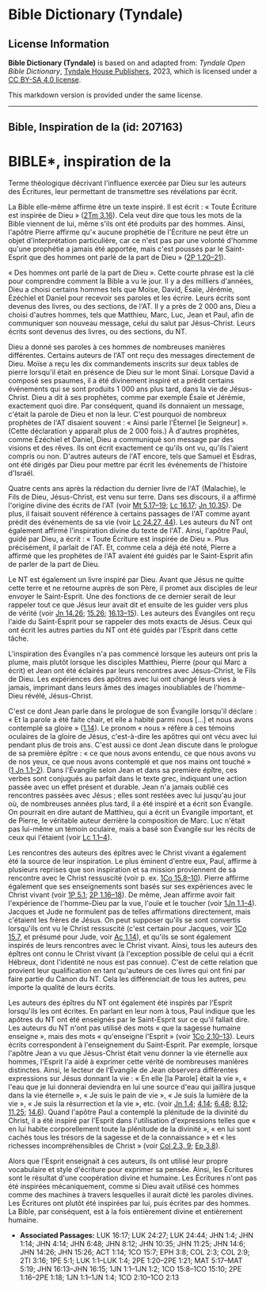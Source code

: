 # Bible Dictionary (Tyndale)

## License Information

**Bible Dictionary (Tyndale)** is based on and adapted from: _Tyndale Open Bible Dictionary_, [Tyndale House Publishers](https://tyndaleopenresources.com/), 2023, which is licensed under a [CC BY-SA 4.0 license](https://creativecommons.org/licenses/by-sa/4.0/legalcode.en).

This markdown version is provided under the same license.



--------------------------------

## Bible, Inspiration de la (id: 207163)

BIBLE\*, inspiration de la
==========================

Terme théologique décrivant l'influence exercée par Dieu sur les auteurs des Écritures, leur permettant de transmettre ses révélations par écrit.

La Bible elle\-même affirme être un texte inspiré. Il est écrit : « Toute Écriture est inspirée de Dieu » ([2Tm 3\.16](https://ref.ly/2Tim3:16)). Cela veut dire que tous les mots de la Bible viennent de lui, même s'ils ont été produits par des hommes. Ainsi, l'apôtre Pierre affirme qu'« aucune prophétie de l'Écriture ne peut être un objet d'interprétation particulière, car ce n'est pas par une volonté d'homme qu'une prophétie a jamais été apportée, mais c'est poussés par le Saint\-Esprit que des hommes ont parlé de la part de Dieu » ([2P 1\.20–21](https://ref.ly/2Pet1:20-2Pet1:21)).

« Des hommes ont parlé de la part de Dieu ». Cette courte phrase est la clé pour comprendre comment la Bible a vu le jour. Il y a des milliers d'années, Dieu a choisi certains hommes tels que Moïse, David, Ésaïe, Jérémie, Ézéchiel et Daniel pour recevoir ses paroles et les écrire. Leurs écrits sont devenus des livres, ou des sections, de l'AT. Il y a près de 2 000 ans, Dieu a choisi d'autres hommes, tels que Matthieu, Marc, Luc, Jean et Paul, afin de communiquer son nouveau message, celui du salut par Jésus\-Christ. Leurs écrits sont devenus des livres, ou des sections, du NT.

Dieu a donné ses paroles à ces hommes de nombreuses manières différentes. Certains auteurs de l'AT ont reçu des messages directement de Dieu. Moïse a reçu les dix commandements inscrits sur deux tables de pierre lorsqu'il était en présence de Dieu sur le mont Sinaï. Lorsque David a composé ses psaumes, il a été divinement inspiré et a prédit certains événements qui se sont produits 1 000 ans plus tard, dans la vie de Jésus\-Christ. Dieu a dit à ses prophètes, comme par exemple Ésaïe et Jérémie, exactement quoi dire. Par conséquent, quand ils donnaient un message, c'était la parole de Dieu et non la leur. C'est pourquoi de nombreux prophètes de l'AT disaient souvent : « Ainsi parle l'Éternel \[le Seigneur] ». (Cette déclaration y apparaît plus de 2 000 fois.) À d'autres prophètes, comme Ézéchiel et Daniel, Dieu a communiqué son message par des visions et des rêves. Ils ont écrit exactement ce qu'ils ont vu, qu'ils l'aient compris ou non. D'autres auteurs de l'AT encore, tels que Samuel et Esdras, ont été dirigés par Dieu pour mettre par écrit les événements de l'histoire d'Israël.

Quatre cents ans après la rédaction du dernier livre de l'AT (Malachie), le Fils de Dieu, Jésus\-Christ, est venu sur terre. Dans ses discours, il a affirmé l'origine divine des écrits de l'AT (voir [Mt 5\.17–19](https://ref.ly/Matt5:17-Matt5:19); [Lc 16\.17](https://ref.ly/Luke16:17); [Jn 10\.35](https://ref.ly/John10:35)). De plus, il faisait souvent référence à certains passages de l'AT comme ayant prédit des événements de sa vie (voir [Lc 24\.27, 44](https://ref.ly/Luke24:27)). Les auteurs du NT ont également affirmé l'inspiration divine du texte de l'AT. Ainsi, l'apôtre Paul, guidé par Dieu, a écrit : « Toute Écriture est inspirée de Dieu ». Plus précisément, il parlait de l'AT. Et, comme cela a déjà été noté, Pierre a affirmé que les prophètes de l'AT avaient été guidés par le Saint\-Esprit afin de parler de la part de Dieu.

Le NT est également un livre inspiré par Dieu. Avant que Jésus ne quitte cette terre et ne retourne auprès de son Père, il promet aux disciples de leur envoyer le Saint\-Esprit. Une des fonctions de ce dernier serait de leur rappeler tout ce que Jésus leur avait dit et ensuite de les guider vers plus de vérité (voir [Jn 14\.26](https://ref.ly/John14:26); [15\.26](https://ref.ly/John15:26); [16\.13–15](https://ref.ly/John16:13-John16:15)). Les auteurs des Évangiles ont reçu l'aide du Saint\-Esprit pour se rappeler des mots exacts de Jésus. Ceux qui ont écrit les autres parties du NT ont été guidés par l'Esprit dans cette tâche.

L'inspiration des Évangiles n'a pas commencé lorsque les auteurs ont pris la plume, mais plutôt lorsque les disciples Matthieu, Pierre (pour qui Marc a écrit) et Jean ont été éclairés par leurs rencontres avec Jésus\-Christ, le Fils de Dieu. Les expériences des apôtres avec lui ont changé leurs vies à jamais, imprimant dans leurs âmes des images inoubliables de l'homme\-Dieu révélé, Jésus\-Christ.

C'est ce dont Jean parle dans le prologue de son Évangile lorsqu'il déclare : « Et la parole a été faite chair, et elle a habité parmi nous \[...] et nous avons contemplé sa gloire » ([1\.14](https://ref.ly/John1:14)). Le pronom « nous » réfère à ces témoins oculaires de la gloire de Jésus, c'est\-à\-dire les apôtres qui ont vécu avec lui pendant plus de trois ans. C'est aussi ce dont Jean discute dans le prologue de sa première épître : « ce que nous avons entendu, ce que nous avons vu de nos yeux, ce que nous avons contemplé et que nos mains ont touché » ([1 Jn 1\.1–2](https://ref.ly/1John1:1-1John1:2)). Dans l'Évangile selon Jean et dans sa première épître, ces verbes sont conjugués au parfait dans le texte grec, indiquant une action passée avec un effet présent et durable. Jean n'a jamais oublié ces rencontres passées avec Jésus ; elles sont restées avec lui jusqu'au jour où, de nombreuses années plus tard, il a été inspiré et a écrit son Évangile. On pourrait en dire autant de Matthieu, qui a écrit un Évangile important, et de Pierre, le véritable auteur derrière la composition de Marc. Luc n'était pas lui\-même un témoin oculaire, mais a basé son Évangile sur les récits de ceux qui l'étaient (voir [Lc 1\.1–4](https://ref.ly/Luke1:1-Luke1:4)).

Les rencontres des auteurs des épîtres avec le Christ vivant a également été la source de leur inspiration. Le plus éminent d'entre eux, Paul, affirme à plusieurs reprises que son inspiration et sa mission proviennent de sa rencontre avec le Christ ressuscité (voir p. ex. [1Co 15\.8–10](https://ref.ly/1Cor15:8-1Cor15:10)). Pierre affirme également que ses enseignements sont basés sur ses expériences avec le Christ vivant (voir [1P 5\.1](https://ref.ly/1Pet5:1); [2P 1\.16–18](https://ref.ly/2Pet1:16-2Pet1:18)). De même, Jean affirme avoir fait l'expérience de l'homme\-Dieu par la vue, l'ouïe et le toucher (voir [1Jn 1\.1–4](https://ref.ly/1John1:1-1John1:4)). Jacques et Jude ne formulent pas de telles affirmations directement, mais c'étaient les frères de Jésus. On peut supposer qu'ils se sont convertis lorsqu'ils ont vu le Christ ressuscité (c'est certain pour Jacques, voir [1Co 15\.7](https://ref.ly/1Cor15:7), et présumé pour Jude, voir [Ac 1\.14](https://ref.ly/Acts1:14)), et qu'ils se sont également inspirés de leurs rencontres avec le Christ vivant. Ainsi, tous les auteurs des épîtres ont connu le Christ vivant (à l'exception possible de celui qui a écrit Hébreux, dont l'identité ne nous est pas connue). C'est de cette relation que provient leur qualification en tant qu'auteurs de ces livres qui ont fini par faire partie du Canon du NT. Cela les différenciait de tous les autres, peu importe la qualité de leurs écrits.

Les auteurs des épîtres du NT ont également été inspirés par l'Esprit lorsqu'ils les ont écrites. En parlant en leur nom à tous, Paul indique que les apôtres du NT ont été enseignés par le Saint\-Esprit sur ce qu'il fallait dire. Les auteurs du NT n'ont pas utilisé des mots « que la sagesse humaine enseigne », mais des mots « qu'enseigne l'Esprit » (voir [1Co 2\.10–13](https://ref.ly/1Cor2:10-1Cor2:13)). Leurs écrits correspondent à l'enseignement du Saint\-Esprit. Par exemple, lorsque l'apôtre Jean a vu que Jésus\-Christ était venu donner la vie éternelle aux hommes, l'Esprit l'a aidé à exprimer cette vérité de nombreuses manières distinctes. Ainsi, le lecteur de l'Évangile de Jean observera différentes expressions sur Jésus donnant la vie : « En elle \[la Parole] était la vie », « l'eau que je lui donnerai deviendra en lui une source d'eau qui jaillira jusque dans la vie éternelle », « Je suis le pain de vie », « Je suis la lumière de la vie », « Je suis la résurrection et la vie », etc. (voir [Jn 1\.4](https://ref.ly/John1:4); [4\.14](https://ref.ly/John4:14); [6\.48](https://ref.ly/John6:48); [8\.12](https://ref.ly/John8:12); [11\.25](https://ref.ly/John11:25); [14\.6](https://ref.ly/John14:6)). Quand l'apôtre Paul a contemplé la plénitude de la divinité du Christ, il a été inspiré par l'Esprit dans l'utilisation d'expressions telles que « en lui habite corporellement toute la plénitude de la divinité », « en lui sont cachés tous les trésors de la sagesse et de la connaissance » et « les richesses incompréhensibles de Christ » (voir [Col 2\.3, 9](https://ref.ly/Col2:3); [Ep 3\.8](https://ref.ly/Eph3:8)).

Alors que l'Esprit enseignait à ces auteurs, ils ont utilisé leur propre vocabulaire et style d'écriture pour exprimer sa pensée. Ainsi, les Écritures sont le résultat d'une coopération divine et humaine. Les Écritures n'ont pas été inspirées mécaniquement, comme si Dieu avait utilisé ces hommes comme des machines à travers lesquelles il aurait dicté les paroles divines. Les Écritures ont plutôt été inspirées par lui, puis écrites par des hommes. La Bible, par conséquent, est à la fois entièrement divine et entièrement humaine.

* **Associated Passages:** LUK 16:17; LUK 24:27; LUK 24:44; JHN 1:4; JHN 1:14; JHN 4:14; JHN 6:48; JHN 8:12; JHN 10:35; JHN 11:25; JHN 14:6; JHN 14:26; JHN 15:26; ACT 1:14; 1CO 15:7; EPH 3:8; COL 2:3; COL 2:9; 2TI 3:16; 1PE 5:1; LUK 1:1–LUK 1:4; 2PE 1:20–2PE 1:21; MAT 5:17–MAT 5:19; JHN 16:13–JHN 16:15; 1JN 1:1–1JN 1:2; 1CO 15:8–1CO 15:10; 2PE 1:16–2PE 1:18; 1JN 1:1–1JN 1:4; 1CO 2:10–1CO 2:13


